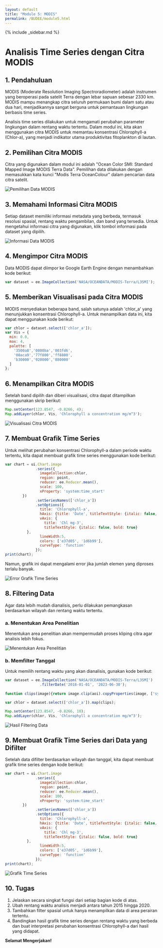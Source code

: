 ```yaml
---
layout: default
title: "Module 5: MODIS"
permalink: /BUDEE/module5.html
---
```


{% include _sidebar.md %}

# Analisis Time Series dengan Citra MODIS

## 1. Pendahuluan
MODIS (Moderate Resolution Imaging Spectroradiometer) adalah instrumen yang beroperasi pada satelit Terra dengan lebar sapuan sebesar 2330 km. MODIS mampu menangkap citra seluruh permukaan bumi dalam satu atau dua hari, menjadikannya sangat berguna untuk pemantauan lingkungan berbasis time series.

Analisis time series dilakukan untuk mengamati perubahan parameter lingkungan dalam rentang waktu tertentu. Dalam modul ini, kita akan menggunakan citra MODIS untuk memantau konsentrasi Chlorophyll-a (Chlor-a), yang menjadi indikator utama produktivitas fitoplankton di lautan.

## 2. Pemilihan Citra MODIS
Citra yang digunakan dalam modul ini adalah "Ocean Color SMI: Standard Mapped Image MODIS Terra Data". Pemilihan data dilakukan dengan memasukkan kata kunci "Modis Terra OceanColour" dalam pencarian data citra satelit.

![Pemilihan Data MODIS](https://github.com/manessa-md/BUDEE/assets/108891611/ed787fb5-7167-4f28-84a4-0a234188b82b)

## 3. Memahami Informasi Citra MODIS
Setiap dataset memiliki informasi metadata yang berbeda, termasuk resolusi spasial, rentang waktu pengambilan, dan band yang tersedia. Untuk mengetahui informasi citra yang digunakan, klik tombol informasi pada dataset yang dipilih.

![Informasi Data MODIS](https://github.com/manessa-md/BUDEE/assets/108891611/591e4ff1-8e92-49b0-af6b-bdd80d479d2d)

## 4. Mengimpor Citra MODIS
Data MODIS dapat diimpor ke Google Earth Engine dengan menambahkan kode berikut:
```javascript
var dataset = ee.ImageCollection('NASA/OCEANDATA/MODIS-Terra/L3SMI');
```

## 5. Memberikan Visualisasi pada Citra MODIS
MODIS menyediakan beberapa band, salah satunya adalah 'chlor_a' yang menunjukkan konsentrasi Chlorophyll-a. Untuk menampilkan data ini, kita dapat menggunakan kode berikut:
```javascript
var chlor = dataset.select(['chlor_a']);
var Vis = {
  min: 0.0,
  max: 4,
  palette: [
    '3500a8','0800ba','003fd6',
    '00aca9','77f800','ff8800',
    'b30000','920000','880000'
  ]
};
```

## 6. Menampilkan Citra MODIS
Setelah band dipilih dan diberi visualisasi, citra dapat ditampilkan menggunakan skrip berikut:
```javascript
Map.setCenter(123.8547, -0.8266, 4);
Map.addLayer(chlor, Vis, 'Chlorophyll a concentration mg/m^3');
```

![Visualisasi Citra MODIS](https://github.com/manessa-md/BUDEE/assets/108891611/63c05753-d4e5-49ce-b5ff-f6a9c3beeec4)

## 7. Membuat Grafik Time Series
Untuk melihat perubahan konsentrasi Chlorophyll-a dalam periode waktu tertentu, kita dapat membuat grafik time series menggunakan kode berikut:
```javascript
var chart = ui.Chart.image
              .series({
                imageCollection:chlor,
                region: point,
                reducer: ee.Reducer.mean(),
                scale: 100,
                xProperty: 'system:time_start'
        })
              .setSeriesNames(['chlor_a'])
              .setOptions({
                title: 'Chlorophyll-a',
                hAxis: {title: 'Date', titleTextStyle: {italic: false, bold: true}},
                vAxis: {
                  title: 'Chl mg-3',
                  titleTextStyle: {italic: false, bold: true}
          },
                lineWidth:5,
                colors: ['e37d05', '1d6b99'],
                curveType: 'function'
              });
print(chart);
```
Namun, grafik ini dapat mengalami error jika jumlah elemen yang diproses terlalu banyak.

![Error Grafik Time Series](https://github.com/manessa-md/BUDEE/assets/108891611/c33455fb-7e55-45a6-b18d-0cd5854cf7f0)

## 8. Filtering Data
Agar data lebih mudah dianalisis, perlu dilakukan pemangkasan berdasarkan wilayah dan rentang waktu tertentu.

### a. Menentukan Area Penelitian
Menentukan area penelitian akan mempermudah proses kliping citra agar analisis lebih fokus.

![Menentukan Area Penelitian](https://github.com/manessa-md/BUDEE/assets/108891611/f621c364-bd02-4b1e-879e-6ab8b730e2e9)

### b. Memfilter Tanggal
Untuk memilih rentang waktu yang akan dianalisis, gunakan kode berikut:
```javascript
var dataset = ee.ImageCollection('NASA/OCEANDATA/MODIS-Terra/L3SMI')
                .filterDate('2018-01-01', '2023-06-30');
                
function clips(image){return image.clip(aoi).copyProperties(image, ['system:time_start'])}

var chlor = dataset.select(['chlor_a']).map(clips);

Map.setCenter(123.8547, -0.8266, 10);
Map.addLayer(chlor, Vis, 'Chlorophyll a concentration mg/m^3');
```

![Hasil Filtering Data](https://github.com/manessa-md/BUDEE/assets/108891611/623f07f7-80bf-4bc6-9d72-f35acc50433a)

## 9. Membuat Grafik Time Series dari Data yang Difilter
Setelah data difilter berdasarkan wilayah dan tanggal, kita dapat membuat grafik time series dengan kode berikut:
```javascript
var chart = ui.Chart.image
              .series({
                imageCollection:chlor,
                region: point,
                reducer: ee.Reducer.mean(),
                scale: 100,
                xProperty: 'system:time_start'
        })
              .setSeriesNames(['chlor_a'])
              .setOptions({
                title: 'Chlorophyll-a',
                hAxis: {title: 'Date', titleTextStyle: {italic: false, bold: true}},
                vAxis: {
                  title: 'Chl mg-3',
                  titleTextStyle: {italic: false, bold: true}
          },
                lineWidth:5,
                colors: ['e37d05', '1d6b99'],
                curveType: 'function'
              });
print(chart);                
```

![Grafik Time Series](https://github.com/manessa-md/BUDEE/assets/108891611/bc63e3cc-aa9f-4804-9017-268deaea102e)

## 10. Tugas
1. Jelaskan secara singkat fungsi dari setiap bagian kode di atas.
2. Ubah rentang waktu analisis menjadi antara tahun 2015 hingga 2020.
3. Tambahkan filter spasial untuk hanya menampilkan data di area perairan tertentu.
4. Bandingkan hasil grafik time series dengan rentang waktu yang berbeda dan buat interpretasi perubahan konsentrasi Chlorophyll-a dari hasil yang didapat.

**Selamat Mengerjakan!**

